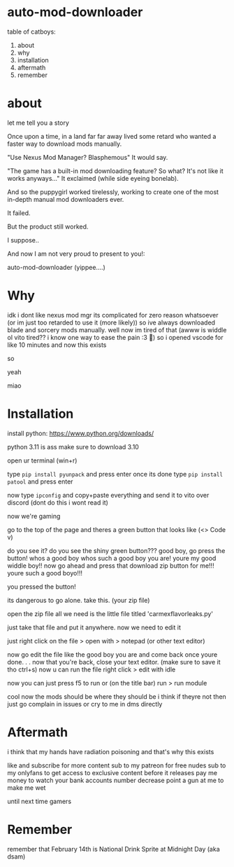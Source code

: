 # auto-mod-downloader

table of catboys:

1. about
2. why
3. installation
4. aftermath
5. remember


# about

let me tell you a story

Once upon a time,
in a land far far away
lived some retard
who wanted a faster way
to download mods manually.

"Use Nexus Mod Manager? 
Blasphemous" It would say.

"The game has a built-in
mod downloading feature? So what?
It's not like it works anyways..."
It exclaimed (while side eyeing bonelab).

And so the puppygirl worked tirelessly,
working to create one of the most in-depth
manual mod downloaders ever.

It failed.

But the product still worked.
 
 
I suppose..



And now I am not very proud to present to you!:

auto-mod-downloader
(yippee....)

# Why

idk i dont like nexus mod mgr its complicated for zero reason whatsoever (or im just too retarded to use it (more likely)) so ive always downloaded blade and sorcery mods manually. well now im tired of that (awww is widdle ol vito tired?? i know one way to ease the pain :3 🔫) so i opened vscode for like 10 minutes and now this exists

so


yeah

miao

# Installation

install python:
https://www.python.org/downloads/

python 3.11 is ass make sure to download 3.10

open ur terminal (win+r)

type `pip install pyunpack` and press enter
once its done type `pip install patool` and press enter

now type `ipconfig` and copy+paste everything and send it to vito over discord (dont do this i wont read it)

now we're gaming

go to the top of the page and theres a green button that looks like (<> Code v)

do you see it?
do you see the shiny green button???
good boy, go press the button!
whos a good boy whos such a good boy you are! youre my good widdle boy!!
now go ahead and press that download zip button for me!!!
youre such a good boyo!!! 

you pressed the button!

its dangerous to go alone. take this. (your zip file)

open the zip file
all we need is the little file titled 'carmexflavorleaks.py'

just take that file and put it anywhere.
now we need to edit it

just right click on the file > open with > notepad (or other text editor)

now go edit the file like the good boy you are and come back once youre done.
.
.
now that you're back, close your text editor. (make sure to save it tho ctrl+s)
now u can run the file
right click > edit with idle

now you can just press f5 to run
or (on the title bar)
run > run module

cool now the mods should be where they should be i think
if theyre not then just go complain in issues or cry to me in dms directly 

# Aftermath

i think that my hands have radiation poisoning and that's why this exists

like and subscribe for more content
sub to my patreon for free nudes
sub to my onlyfans to get access to exclusive content before it releases
pay me money to watch your bank accounts number decrease
point a gun at me to make me wet 

until next time gamers

# Remember

remember that February 14th is National Drink Sprite at Midnight Day (aka dsam)
